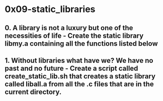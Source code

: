 # 0x09-static_libraries
## 0. A library is not a luxury but one of the necessities of life - Create the static library libmy.a containing all the functions listed below
## 1. Without libraries what have we? We have no past and no future - Create a script called create_static_lib.sh that creates a static library called liball.a from all the .c files that are in the current directory.
